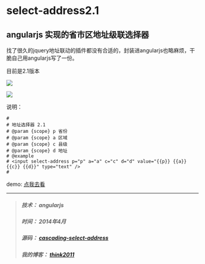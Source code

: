 select-address2.1
========================

angularjs 实现的省市区地址级联选择器
---
找了很久的jquery地址联动的插件都没有合适的，封装进angularjs也略麻烦，干脆自己用angularjs写了一份。

目前是2.1版本

![](http://think2011.qiniudn.com/cascading-select-address-2.png)

![](http://think2011.qiniudn.com/cascading-select-address-1.gif)

说明：
```
#
# 地址选择器 2.1
# @param {scope} p 省份
# @param {scope} a 区域
# @param {scope} c 县级
# @param {scope} d 地址
# @example
# <input select-address p="p" a="a" c="c" d="d" value="{{p}} {{a}} {{c}} {{d}}" type="text" />
#
```

demo: [点我去看](http://think2011.github.io/cascading-select-address/)

---
> ##### 技术： angularjs
> ##### 时间： 2014年4月
> ##### 源码： [cascading-select-address](https://github.com/think2011/cascading-select-address/tree/master)
> ##### 我的博客： [think2011](http://think2011.github.io)